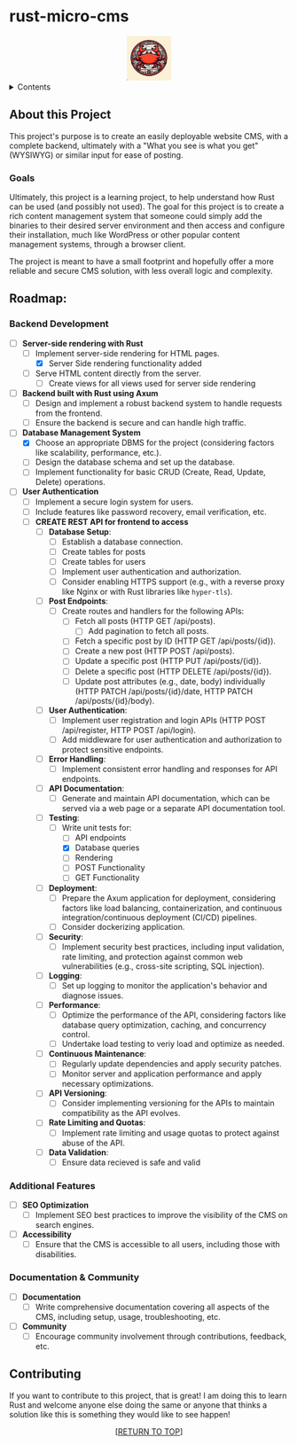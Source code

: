 <a name="readme-top"></a>
# rust-micro-cms
<div align="center">
<img src="images/logo.png" alt="Logo" width="80" height="80">
</div>

<details>
	<summary>Contents</summary>
	<ol>
		<li>
			<a href="#purpose">Purpose</a>
		</li>
		<li>
			<a href="#about-this-project">About this Project</a>
			<ul>
				<li><a href="#goals">Goals</a></li>
			</ul>
		</li>
		<li><a href="#roadmap">Roadmap</a></li>
		<li><a href="#contributing">Contributing</a></li>
	</ol>
</details>


## About this Project

This project's purpose is to create an easily deployable website CMS, with a complete backend, ultimately with a "What you see is what you get" (WYSIWYG) or similar input for ease of posting.

### Goals

Ultimately, this project is a learning project, to help understand how Rust can be used (and possibly not used). The goal for this project is to create a rich content management system that someone could simply add the binaries to their desired server environment and then access and configure their installation, much like WordPress or other popular content management systems, through a browser client.

The project is meant to have a small footprint and hopefully offer a more reliable and secure CMS solution, with less overall logic and complexity.

## Roadmap:

### Backend Development

- [ ] **Server-side rendering with Rust**
    - [ ] Implement server-side rendering for HTML pages.
        - [x] Server Side rendering functionality added
    - [ ] Serve HTML content directly from the server.
        - [ ] Create views for all views used for server side rendering

- [ ] **Backend built with Rust using Axum**
	- [ ] Design and implement a robust backend system to handle requests from the frontend.
	- [ ] Ensure the backend is secure and can handle high traffic.

- [ ] **Database Management System**
	- [x] Choose an appropriate DBMS for the project (considering factors like scalability, performance, etc.).
	- [ ] Design the database schema and set up the database.
	- [ ] Implement functionality for basic CRUD (Create, Read, Update, Delete) operations.

- [ ] **User Authentication**
	- [ ] Implement a secure login system for users.
	- [ ] Include features like password recovery, email verification, etc.
	- [ ] **CREATE REST API for frontend to access**
        - [ ] **Database Setup**:
            - [ ] Establish a database connection.
            - [ ] Create tables for posts
            - [ ] Create tables for users
            - [ ] Implement user authentication and authorization.
            - [ ] Consider enabling HTTPS support (e.g., with a reverse proxy like Nginx or with Rust libraries like `hyper-tls`).
        - [ ] **Post Endpoints**:
            - [ ] Create routes and handlers for the following APIs:
                - [ ] Fetch all posts (HTTP GET /api/posts).
                    - [ ] Add pagination to fetch all posts.
                - [ ] Fetch a specific post by ID (HTTP GET /api/posts/{id}).
                - [ ] Create a new post (HTTP POST /api/posts).
                - [ ] Update a specific post (HTTP PUT /api/posts/{id}).
                - [ ] Delete a specific post (HTTP DELETE /api/posts/{id}).
                - [ ] Update post attributes (e.g., date, body) individually (HTTP PATCH /api/posts/{id}/date, HTTP PATCH /api/posts/{id}/body).
        - [ ] **User Authentication**:
            - [ ] Implement user registration and login APIs (HTTP POST /api/register, HTTP POST /api/login).
            - [ ] Add middleware for user authentication and authorization to protect sensitive endpoints.
        - [ ] **Error Handling**:
            - [ ] Implement consistent error handling and responses for API endpoints.
        - [ ] **API Documentation**:
            - [ ] Generate and maintain API documentation, which can be served via a web page or a separate API documentation tool.
        - [ ] **Testing**:
            - [ ] Write unit tests for:
                - [ ]  API endpoints
                - [x]  Database queries
                - [ ]  Rendering
                - [ ]  POST Functionality
                - [ ]  GET Functionality
        - [ ] **Deployment**:
            - [ ] Prepare the Axum application for deployment, considering factors like load balancing, containerization, and continuous integration/continuous deployment (CI/CD) pipelines.
            - [ ] Consider dockerizing application.
        - [ ] **Security**:
            - [ ] Implement security best practices, including input validation, rate limiting, and protection against common web vulnerabilities (e.g., cross-site scripting, SQL injection).
        - [ ] **Logging**:
            - [ ] Set up logging to monitor the application's behavior and diagnose issues.
        - [ ] **Performance**:
            - [ ] Optimize the performance of the API, considering factors like database query optimization, caching, and concurrency control.
            - [ ] Undertake load testing to veriy load and optimize as needed. 
        - [ ] **Continuous Maintenance**:
            - [ ] Regularly update dependencies and apply security patches.
            - [ ] Monitor server and application performance and apply necessary optimizations.
        - [ ] **API Versioning**:
            - [ ] Consider implementing versioning for the APIs to maintain compatibility as the API evolves.
        - [ ] **Rate Limiting and Quotas**:
            - [ ] Implement rate limiting and usage quotas to protect against abuse of the API.
        - [ ] **Data Validation**:
            - [ ] Ensure data recieved is safe and valid

### Additional Features

- [ ] **SEO Optimization**
	- [ ] Implement SEO best practices to improve the visibility of the CMS on search engines.

- [ ] **Accessibility**
	- [ ] Ensure that the CMS is accessible to all users, including those with disabilities.

### Documentation & Community

- [ ] **Documentation**
	- [ ] Write comprehensive documentation covering all aspects of the CMS, including setup, usage, troubleshooting, etc.

- [ ] **Community**
	- [ ] Encourage community involvement through contributions, feedback, etc.

## Contributing

If you want to contribute to this project, that is great! I am doing this to learn Rust and welcome anyone else doing the same or anyone that thinks a solution like this is something they would like to see happen!

<p align="center">[<a href="#readme-top">RETURN TO TOP</a>]</p>
